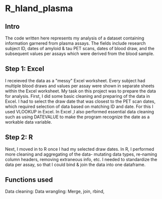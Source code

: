 # R_hland_plasma

## Intro
The code written here represents my analysis of a dataset containing information garnered from plasma assays.
The fields include research subject ID, dates of amyloid & tau PET scans, dates of blood draw, and the subsequent values per assays which were derived from the blood sample.

## Step 1: Excel
I receieved the data as a "messy" Excel worksheet. Every subject had multiple blood draws and values per assay were shown in separate sheets within the Excel worksheet.
My task on this project was to prepare the data for analysis. First, I did some basic cleaning and preparing of the data in Excel. 
I had to select the draw date that was closest to the PET scan dates, which required selection of data based on matching ID and date. For this I used VLOOKUP in Excel.
In Excel ,I also performed essential data cleaning such as using DATEVALUE to make the program recognize the date as a workable data variable.

## Step 2: R
Next, I moved in to R once I had my selected draw dates. In R, I performed more cleaning and aggregating of the data- mutating data types, re-naming column headers, removing extraneous info, etc. 
I needed to standardize the data per assay, so that I could bind & join the data into one dataframe. 

## Functions used
Data cleaning: 
Data wrangling: Merge, join, rbind,
